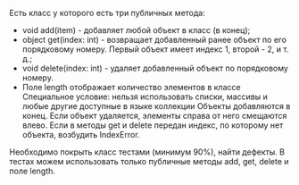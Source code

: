 Есть класс у которого есть три публичных метода:
  - void add(item) - добавляет любой объект в класс (в конец);  
  - object get(index: int) - возвращает добавленный ранее объект по его порядковому номеру. Первый объект имеет индекс 1, второй - 2, и т. д.;  
  - void delete(index: int) - удаляет добавленный объект по порядковому номеру.
  - Поле length отображает количество элементов в классе 
Специальное условие: нельзя использовать списки, массивы и любые другие доступные в языке коллекции
Объекты добавляются в конец.
Если объект удаляется, элементы справа от него смещаются влево.
Если в методы get и delete передан индекс, по которому нет объекта, возбудить IndexError.   

Необходимо покрыть класс тестами (минимум 90%), найти дефекты.
В тестах можем использовать только публичные методы add, get, delete и поле length.

